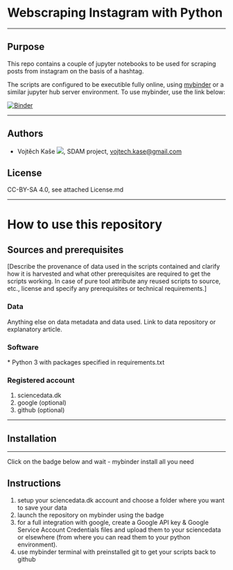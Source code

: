 # Webscraping Instagram with Python


---

## Purpose

This repo contains a couple of jupyter notebooks to be used for scraping posts from instagram on the basis of a hashtag.

The scripts are configured to be executible fully online, using [mybinder](https://mybinder.org) or a similar jupyter hub server environment. To use mybinder, use the link below:

[![Binder](https://mybinder.org/badge_logo.svg)](https://mybinder.org/v2/gh/kasev/webscraping_instagram/master)

---
## Authors
* Vojtěch Kaše [![](https://orcid.org/sites/default/files/images/orcid_16x16.png)]([0000-0002-6601-1605](https://www.google.com/url?q=http://orcid.org/0000-0002-6601-1605&sa=D&ust=1588773325679000)), SDAM project, vojtech.kase@gmail.com

## License
CC-BY-SA 4.0, see attached License.md

---
# How to use this repository

## Sources and prerequisites
[Describe the provenance of data used in the scripts contained and clarify how it is harvested and what other prerequisites are required to get the scripts working. In case of pure tool attribute any reused scripts to source, etc., license and specify any prerequisites or technical requirements.]

### Data
Anything else on data metadata and data used. Link to data repository or explanatory article. 

### Software
* Python 3 with packages specified in requirements.txt

### Registered account
1. sciencedata.dk
2. google (optional)
3. github (optional)


---
## Installation
---
Click on the badge below and wait - mybinder install all you need


## Instructions 

1. setup your sciencedata.dk account and choose a folder where you want to save your data
2. launch the repository on mybinder using the badge
3. for a full integration with google, create a Google API key & Google Service Account Credentials files and upload them to your sciencedata or elsewhere (from where you can read them to your python environment).
4. use mybinder terminal with preinstalled git to get your scripts back to github 






